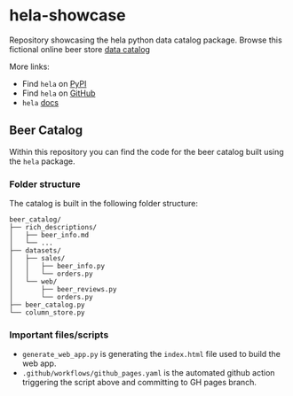 # hela-showcase
Repository showcasing the hela python data catalog package. Browse this fictional online beer store
[data catalog](https://erikmunkby.github.io/hela-showcase/)

More links:
* Find `hela` on [PyPI](https://pypi.org/project/hela/)
* Find `hela` on [GitHub](https://github.com/erikmunkby/hela)
* `hela` [docs](https://erikmunkby.github.io/hela/)


## Beer Catalog
Within this repository you can find the code for the beer catalog built using the `hela` package.

### Folder structure
The catalog is built in the following folder structure:

```
beer_catalog/
├── rich_descriptions/
│   ├── beer_info.md
│   └── ...
├── datasets/
│   ├── sales/
│   │   ├── beer_info.py
│   │   └── orders.py
│   └── web/
│       ├── beer_reviews.py
│       └── orders.py
├── beer_catalog.py
└── column_store.py
```

### Important files/scripts
* `generate_web_app.py` is generating the `index.html` file used to build the web app.
* `.github/workflows/github_pages.yaml` is the automated github action triggering the script above and committing to GH pages branch.
